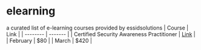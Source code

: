 # elearning
a curated list of e-learning courses provided by essidsolutions
| Course    | Link |
| -------- | ------- |
| Certified Security Awareness Practitioner  | [Link]([https://link-url-here.org](https://www.udemy.com/course/certified-security-awareness-practitioner/)https://www.udemy.com/course/certified-security-awareness-practitioner/)    |
| February | $80     |
| March    | $420    |

